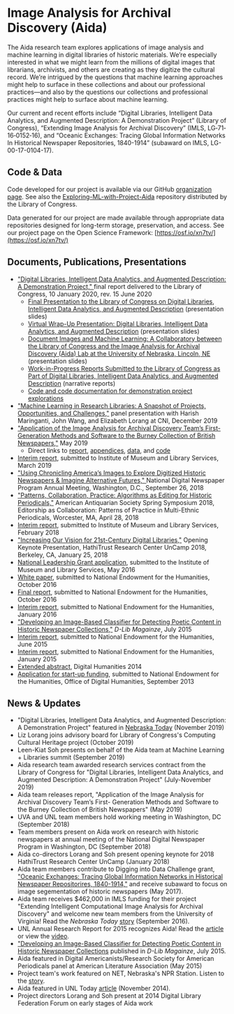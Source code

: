 # Image Analysis for Archival Discovery (Aida)

The Aida research team explores applications of image analysis and machine learning in digital libraries of historic materials. We’re especially interested in what we might learn from the millions of digital images that librarians, archivists, and others are creating as they digitize the cultural record. We’re intrigued by the questions that machine learning approaches might help to surface in these collections and about our professional practices&#8212;and also by the questions our collections and professional practices might help to surface about machine learning.

Our current and recent efforts include “Digital Libraries, Intelligent Data Analytics, and Augmented Description: A Demonstration Project” (Library of Congress), “Extending Image Analysis for Archival Discovery” (IMLS, LG‐71‐16‐0152‐16), and “Oceanic Exchanges: Tracing Global Information Networks In Historical Newspaper Repositories, 1840-1914” (subaward on IMLS, LG-00-17-0104-17).

## Code & Data
Code developed for our project is available via our GitHub [organization page](https://github.com/ProjectAida). See also the [Exploring-ML-with-Project-Aida](https://github.com/LibraryOfCongress/Exploring-ML-with-Project-Aida) repository distributed by the Library of Congress.

Data generated for our project are made available through appropriate data repositories designed for long-term storage, preservation, and access. See our project page on the Open Science Framework: [https://osf.io/xn7tv/](https://osf.io/xn7tv/)

## Documents, Publications, Presentations
* ["Digital Libraries, Intelligent Data Analytics, and Augmented Description: A Demonstration Project," ](https://digitalcommons.unl.edu/libraryscience/396/) final report delivered to the Library of Congress, 10 January 2020, rev. 15 June 2020
  * [Final Presentation to the Library of Congress on Digital Libraries, Intelligent Data Analytics, and Augmented Description](https://digitalcommons.unl.edu/library_talks/162/) (presentation slides)
  * [Virtual Wrap-Up Presentation: Digital Libraries, Intelligent Data Analytics, and Augmented Description](https://digitalcommons.unl.edu/cseconfwork/329/) (presentation slides)
  * [Document Images and Machine Learning: A Collaboratory between the Library of Congress and the Image Analysis for Archival Discovery (Aida) Lab at the University of Nebraska, Lincoln, NE](https://digitalcommons.unl.edu/cseconfwork/330/) (presentation slides)
  * [Work-in-Progress Reports Submitted to the Library of Congress as Part of Digital Libraries, Intelligent Data Analytics, and Augmented Description](https://digitalcommons.unl.edu/csetechreports/168/) (narrative reports)
  * [Code and code documentation for demonstration project explorations](https://github.com/LibraryOfCongress/Exploring-ML-with-Project-Aida)
* ["Machine Learning in Research Libraries: A Snapshot of Projects, Opportunities, and Challenges,"](https://youtu.be/W2Xs1u-7954) panel presentation with Harish Maringanti, John Wang, and Elizabeth Lorang at CNI, December 2019
* ["Application of the Image Analysis for Archival Discovery Team’s First- Generation Methods and Software to the Burney Collection of British Newspapers,"](https://digitalcommons.unl.edu/cdrhgrants/7/) May 2019
  * Direct links to [report](https://digitalcommons.unl.edu/cgi/viewcontent.cgi?article=1007&context=cdrhgrants), [appendices](https://digitalcommons.unl.edu/cgi/viewcontent.cgi?filename=0&article=1007&context=cdrhgrants&type=additional), [data](https://osf.io/u5twn/), and [code](https://github.com/ProjectAida/aida)
* [Interim report](https://digitalcommons.unl.edu/cdrhgrants/8/), submitted to Institute of Museum and Library Services, March 2019
* ["Using Chronicling America’s Images to Explore Digitized Historic Newspapers & Imagine Alternative Futures," ](https://digitalcommons.unl.edu/library_talks/143/) National Digital Newspaper Program Annual Meeting, Washington, D.C., September 26, 2018
* ["Patterns, Collaboration, Practice: Algorithms as Editing for Historic Periodicals,"](https://digitalcommons.unl.edu/library_talks/142/) American Antiquarian Society Spring Symposium 2018, Editorship as Collaboration: Patterns of Practice in Multi-Ethnic Periodicals, Worcester, MA, April 28, 2018
* [Interim report](https://digitalcommons.unl.edu/cdrhgrants/6), submitted to Institute of Museum and Library Services, February 2018
* ["Increasing Our Vision for 21st-Century Digital Libraries,"](https://digitalcommons.unl.edu/library_talks/144/) Opening Keynote Presentation, HathiTrust Research Center UnCamp 2018, Berkeley, CA, January 25, 2018
* [National Leadership Grant application](https://www.imls.gov/grants/awarded/lg-71-16-0152-16), submitted to the Institute of Museum and Library Services, May 2016
* [White paper](https://digitalcommons.unl.edu/cdrhgrants/4/), submitted to National Endowment for the Humanities, October 2016
* [Final report](https://digitalcommons.unl.edu/cdrhgrants/5/), submitted to National Endowment for the Humanities, October 2016
* [Interim report](https://digitalcommons.unl.edu/cdrhgrants/3/), submitted to National Endowment for the Humanities, January 2016
* ["Developing an Image-Based Classifier for Detecting Poetic Content in Historic Newspaper Collections,"](https://www.dlib.org/dlib/july15/lorang/07lorang.html) _D-Lib Magainze_, July 2015
* [Interim report](https://digitalcommons.unl.edu/cdrhgrants/2/), submitted to National Endowment for the Humanities, June 2015
* [Interim report](https://digitalcommons.unl.edu/cdrhgrants/1/), submitted to National Endowment for the Humanities, January 2015
* [Extended abstract](https://dharchive.org/paper/DH2014/Paper-851.xml), Digital Humanities 2014
* [Application for start-up funding](https://www.neh.gov/files/grants/university_of_nebraska_image_analysis_for_archival_discovery.pdf), submitted to National Endowment for the Humanities, Office of Digital Humanities, September 2013

## News & Updates
* "Digital Libraries, Intelligent Data Analytics, and Augmented Description: A Demonstration Project" featured in [Nebraska Today](https://news.unl.edu/newsrooms/today/article/nebraska-researchers-partner-with-library-of-congress/) (November 2019)
* Liz Lorang joins advisory board for Library of Congress's Computing Cultural Heritage project (October 2019)
* Leen-Kiat Soh presents on behalf of the Aida team at Machine Learning + Libraries summit (September 2019)
* Aida research team awarded research services contract from the Library of Congress for "Digital Libraries, Intelligent Data Analytics, and Augmented Description: A Demonstration Project" (July-November 2019)
* Aida team releases report, "Application of the Image Analysis for Archival Discovery Team’s First- Generation Methods and Software to the Burney Collection of British Newspapers" (May 2019)
* UVA and UNL team members hold working meeting in Washington, DC (September 2018)
* Team members present on Aida work on research with historic newspapers at annual meeting of the National Digital Newspaper Program in Washington, DC (September 2018)
* Aida co-directors Lorang and Soh present opening keynote for 2018 HathiTrust Research Center UnCamp (January 2018)
* Aida team members contribute to Digging into Data Challenge grant, ["Oceanic Exchanges: Tracing Global Information Networks in Historical Newspaper Repositorires, 1840-1914,"](https://diggingintodata.org/awards/2016/project/oceanic-exchanges-tracing-global-information-networks-historical-newspaper) and receive subaward to focus on image segementation of historic newspapers (May 2017).
* Aida team receives $462,000 in IMLS funding for their project "Extending Intelligent Computational Image Analysis for Archival Discovery" and welcome new team members from the University of Virginia! Read the _Nebraska Today_ [story](https://news.unl.edu/newsrooms/today/article/researchers-push-software-to-work-more-like-human-eye) (September 2016).
* UNL Annual Research Report for 2015 recognizes Aida! Read the [article](https://research.unl.edu/annualreport/2015/finding-poetry-amid-historic-news-pages/) or view the [video](https://youtu.be/D893Mu1S7RI?list=PL2C3zJJ2hPlAyFRnHpueG_GcdMX-RevN9).
* ["Developing an Image-Based Classifier for Detecting Poetic Content in Historic Newspaper Collections](https://www.dlib.org/dlib/july15/lorang/07lorang.html) published in _D-Lib Magainze_, July 2015.
* Aida featured in Digital Americanists/Research Society for American Periodicals panel at American Literature Association (May 2015)
* Project team's work featured on NET, Nebraska's NPR Station. Listen to the [story](https://netnebraska.org/article/culture/943643/how-find-poem-200-year-old-newspapers).
* Aida featured in UNL Today [article](https://news.unl.edu/newsrooms/unltoday/article/project-mines-8-million-news-pages-for-poetry/) (November 2014).
* Project directors Lorang and Soh present at 2014 Digital Library Federation Forum on early stages of Aida work

